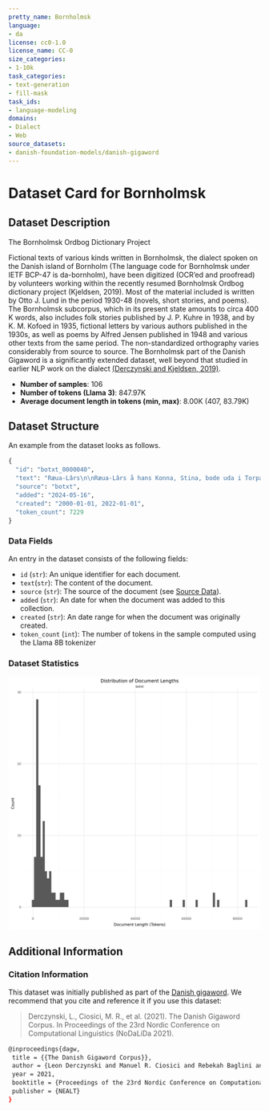 ```yaml
---
pretty_name: Bornholmsk
language:
- da
license: cc0-1.0
license_name: CC-0
size_categories:
- 1-10k
task_categories:
- text-generation
- fill-mask
task_ids:
- language-modeling
domains:
- Dialect
- Web
source_datasets:
- danish-foundation-models/danish-gigaword
---
```


# Dataset Card for Bornholmsk 

## Dataset Description

<!-- START-SHORT DESCRIPTION -->
The Bornholmsk Ordbog Dictionary Project
<!-- END-SHORT DESCRIPTION -->

Fictional texts of various kinds written in Bornholmsk, the dialect spoken on the Danish island of Bornholm (The language code for Bornholmsk under IETF BCP-47 is da-bornholm), have been digitized (OCR’ed and proofread) by volunteers working within the recently resumed Bornholmsk Ordbog dictionary project (Kjeldsen, 2019). Most of the material included is written by Otto J. Lund in the period 1930-48 (novels, short stories, and poems). The Bornholmsk subcorpus, which in its present state amounts to circa 400 K words, also includes folk stories published by J. P. Kuhre in 1938, and by K. M. Kofoed in 1935, fictional letters by various authors published in the 1930s, as well as poems by Alfred Jensen published in 1948 and various other texts from the same period. The non-standardized orthography varies considerably from source to source. The Bornholmsk part of the Danish Gigaword is a significantly extended dataset, well beyond that studied in earlier NLP work on the dialect [(Derczynski and Kjeldsen, 2019)](https://aclanthology.org/W19-6138/).


<!-- START-DESC-STATS -->
- **Number of samples**: 106
- **Number of tokens (Llama 3)**: 847.97K
- **Average document length in tokens (min, max)**: 8.00K (407, 83.79K)
<!-- END-DESC-STATS -->



## Dataset Structure
An example from the dataset looks as follows.


<!-- START-SAMPLE -->
```py
{
  "id": "botxt_0000040",
  "text": "Ræua-Lârs\n\nRæua-Lârs å hans Konna, Stina, bode uda i Torpabakkana. Hanj hed nok æjla Lârs\nNielsen, m[...]",
  "source": "botxt",
  "added": "2024-05-16",
  "created": "2000-01-01, 2022-01-01",
  "token_count": 7229
}
```

### Data Fields

An entry in the dataset consists of the following fields:

- `id` (`str`): An unique identifier for each document.
- `text`(`str`): The content of the document.
- `source` (`str`): The source of the document (see [Source Data](#source-data)).
- `added` (`str`): An date for when the document was added to this collection.
- `created` (`str`): An date range for when the document was originally created.
- `token_count` (`int`): The number of tokens in the sample computed using the Llama 8B tokenizer
<!-- END-SAMPLE -->

### Dataset Statistics

<!-- START-DATASET PLOTS -->
<p align="center">
<img src="./images/dist_document_length.png" width="600" style="margin-right: 10px;" />
</p>
<!-- END-DATASET PLOTS -->


## Additional Information


### Citation Information

This dataset was initially published as part of the [Danish gigaword](https://huggingface.co/danish-foundation-models). We recommend that you cite and reference it if you use this dataset:

> Derczynski, L., Ciosici, M. R., et al. (2021). The Danish Gigaword Corpus. In Proceedings of the 23rd Nordic Conference on Computational Linguistics (NoDaLiDa 2021).

```bash
@inproceedings{dagw,
 title = {{The Danish Gigaword Corpus}},
 author = {Leon Derczynski and Manuel R. Ciosici and Rebekah Baglini and Morten H. Christiansen and Jacob Aarup Dalsgaard and Riccardo Fusaroli and Peter Juel Henrichsen and Rasmus Hvingelby and Andreas Kirkedal and Alex Speed Kjeldsen and Claus Ladefoged and Finn Årup Nielsen and Jens Madsen and Malte Lau Petersen and Jonathan Hvithamar Rystrøm and Daniel Varab},
 year = 2021,
 booktitle = {Proceedings of the 23rd Nordic Conference on Computational Linguistics},
 publisher = {NEALT}
}
```
